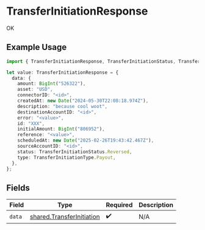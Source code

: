 # TransferInitiationResponse

OK

## Example Usage

```typescript
import { TransferInitiationResponse, TransferInitiationStatus, TransferInitiationType } from "@formance/formance-sdk/sdk/models/shared";

let value: TransferInitiationResponse = {
  data: {
    amount: BigInt("526322"),
    asset: "USD",
    connectorID: "<id>",
    createdAt: new Date("2024-05-30T22:08:18.974Z"),
    description: "because cool woot",
    destinationAccountID: "<id>",
    error: "<value>",
    id: "XXX",
    initialAmount: BigInt("806952"),
    reference: "<value>",
    scheduledAt: new Date("2025-02-26T19:43:42.467Z"),
    sourceAccountID: "<id>",
    status: TransferInitiationStatus.Reversed,
    type: TransferInitiationType.Payout,
  },
};
```

## Fields

| Field                                                                         | Type                                                                          | Required                                                                      | Description                                                                   |
| ----------------------------------------------------------------------------- | ----------------------------------------------------------------------------- | ----------------------------------------------------------------------------- | ----------------------------------------------------------------------------- |
| `data`                                                                        | [shared.TransferInitiation](../../../sdk/models/shared/transferinitiation.md) | :heavy_check_mark:                                                            | N/A                                                                           |